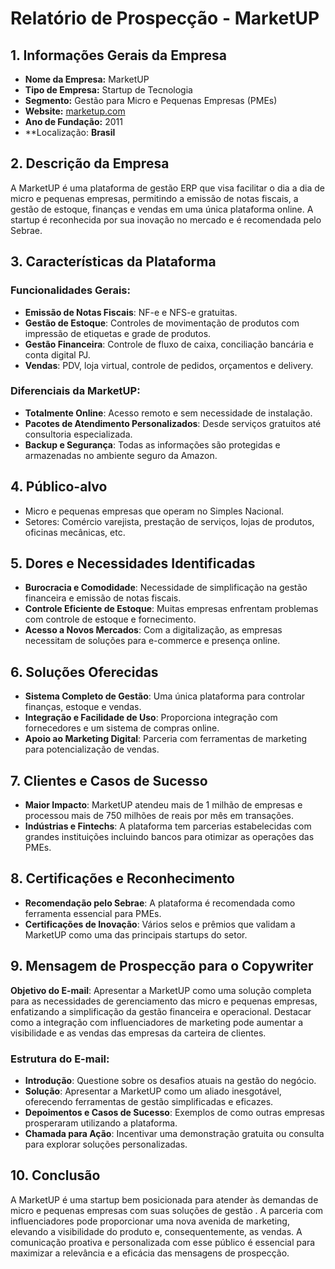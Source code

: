 # Relatório de Prospecção - MarketUP

## 1. Informações Gerais da Empresa
- **Nome da Empresa:** MarketUP
- **Tipo de Empresa:** Startup de Tecnologia
- **Segmento:** Gestão para Micro e Pequenas Empresas (PMEs)
- **Website:** [marketup.com](https://marketup.com)
- **Ano de Fundação:** 2011
- **Localização: **Brasil**

## 2. Descrição da Empresa
A MarketUP é uma plataforma de gestão ERP que visa facilitar o dia a dia de micro e pequenas empresas, permitindo a emissão de notas fiscais, a gestão de estoque, finanças e vendas em uma única plataforma online. A startup é reconhecida por sua inovação no mercado e é recomendada pelo Sebrae.

## 3. Características da Plataforma
### Funcionalidades Gerais:
- **Emissão de Notas Fiscais**: NF-e e NFS-e gratuitas.
- **Gestão de Estoque**: Controles de movimentação de produtos com impressão de etiquetas e grade de produtos.
- **Gestão Financeira**: Controle de fluxo de caixa, conciliação bancária e conta digital PJ.
- **Vendas**: PDV, loja virtual, controle de pedidos, orçamentos e delivery.
  
### Diferenciais da MarketUP:
- **Totalmente Online**: Acesso remoto e sem necessidade de instalação.
- **Pacotes de Atendimento Personalizados**: Desde serviços gratuitos até consultoria especializada.
- **Backup e Segurança**: Todas as informações são protegidas e armazenadas no ambiente seguro da Amazon.

## 4. Público-alvo
- Micro e pequenas empresas que operam no Simples Nacional.
- Setores: Comércio varejista, prestação de serviços, lojas de produtos, oficinas mecânicas, etc.

## 5. Dores e Necessidades Identificadas
- **Burocracia e Comodidade**: Necessidade de simplificação na gestão financeira e emissão de notas fiscais.
- **Controle Eficiente de Estoque**: Muitas empresas enfrentam problemas com controle de estoque e fornecimento.
- **Acesso a Novos Mercados**: Com a digitalização, as empresas necessitam de soluções para e-commerce e presença online.

## 6. Soluções Oferecidas
- **Sistema Completo de Gestão**: Uma única plataforma para controlar finanças, estoque e vendas.
- **Integração e Facilidade de Uso**: Proporciona integração com fornecedores e um sistema de compras online.
- **Apoio ao Marketing Digital**: Parceria com ferramentas de marketing para potencialização de vendas.

## 7. Clientes e Casos de Sucesso
- **Maior Impacto**: MarketUP atendeu mais de 1 milhão de empresas e processou mais de 750 milhões de reais por mês em transações.
- **Indústrias e Fintechs**: A plataforma tem parcerias estabelecidas com grandes instituições incluindo bancos para otimizar as operações das PMEs.

## 8. Certificações e Reconhecimento
- **Recomendação pelo Sebrae**: A plataforma é recomendada como ferramenta essencial para PMEs.
- **Certificações de Inovação**: Vários selos e prêmios que validam a MarketUP como uma das principais startups do setor.

## 9. Mensagem de Prospecção para o Copywriter
**Objetivo do E-mail**:
Apresentar a MarketUP como uma solução completa para as necessidades de gerenciamento das micro e pequenas empresas, enfatizando a simplificação da gestão financeira e operacional. Destacar como a integração com influenciadores de marketing pode aumentar a visibilidade e as vendas das empresas da carteira de clientes.

### Estrutura do E-mail:
- **Introdução**: Questione sobre os desafios atuais na gestão do negócio.
- **Solução**: Apresentar a MarketUP como um aliado inesgotável, oferecendo ferramentas de gestão simplificadas e eficazes.
- **Depoimentos e Casos de Sucesso**: Exemplos de como outras empresas prosperaram utilizando a plataforma.
- **Chamada para Ação**: Incentivar uma demonstração gratuita ou consulta para explorar soluções personalizadas.

## 10. Conclusão
A MarketUP é uma startup bem posicionada para atender às demandas de micro e pequenas empresas com suas soluções de gestão . A parceria com influenciadores pode proporcionar uma nova avenida de marketing, elevando a visibilidade do produto e, consequentemente, as vendas. A comunicação proativa e personalizada com esse público é essencial para maximizar a relevância e a eficácia das mensagens de prospecção.